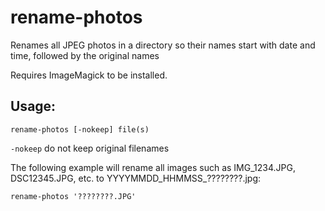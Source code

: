 # rename-photos
Renames all JPEG photos in a directory so their names start with date and time, followed by the original names

Requires ImageMagick to be installed.

## Usage:

```rename-photos [-nokeep] file(s)```

 ```-nokeep```    do not keep original filenames

The following example will rename all images such as IMG_1234.JPG, DSC12345.JPG, etc. to YYYYMMDD_HHMMSS_????????.jpg:

```rename-photos '????????.JPG'```
